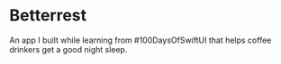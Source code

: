 # Betterrest
An app I built while learning from #100DaysOfSwiftUI that helps coffee drinkers get a good night sleep.
